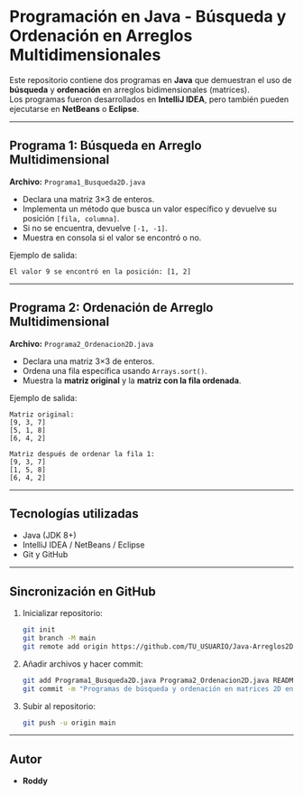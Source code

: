 # Programación en Java - Búsqueda y Ordenación en Arreglos Multidimensionales

Este repositorio contiene dos programas en **Java** que demuestran el uso de **búsqueda** y **ordenación** en arreglos bidimensionales (matrices).  
Los programas fueron desarrollados en **IntelliJ IDEA**, pero también pueden ejecutarse en **NetBeans** o **Eclipse**.

---

##  Programa 1: Búsqueda en Arreglo Multidimensional
**Archivo:** `Programa1_Busqueda2D.java`

- Declara una matriz 3×3 de enteros.  
- Implementa un método que busca un valor específico y devuelve su posición `[fila, columna]`.  
- Si no se encuentra, devuelve `[-1, -1]`.  
- Muestra en consola si el valor se encontró o no.  

Ejemplo de salida:
```
El valor 9 se encontró en la posición: [1, 2]
```

---

##  Programa 2: Ordenación de Arreglo Multidimensional
**Archivo:** `Programa2_Ordenacion2D.java`

- Declara una matriz 3×3 de enteros.  
- Ordena una fila específica usando `Arrays.sort()`.  
- Muestra la **matriz original** y la **matriz con la fila ordenada**.  

Ejemplo de salida:
```
Matriz original:
[9, 3, 7]
[5, 1, 8]
[6, 4, 2]

Matriz después de ordenar la fila 1:
[9, 3, 7]
[1, 5, 8]
[6, 4, 2]
```

---

##  Tecnologías utilizadas
- Java (JDK 8+)
- IntelliJ IDEA / NetBeans / Eclipse
- Git y GitHub

---

##  Sincronización en GitHub
1. Inicializar repositorio:
   ```bash
   git init
   git branch -M main
   git remote add origin https://github.com/TU_USUARIO/Java-Arreglos2D.git
   ```
2. Añadir archivos y hacer commit:
   ```bash
   git add Programa1_Busqueda2D.java Programa2_Ordenacion2D.java README.md
   git commit -m "Programas de búsqueda y ordenación en matrices 2D en Java"
   ```
3. Subir al repositorio:
   ```bash
   git push -u origin main
   ```

---

##  Autor
- **Roddy** 
